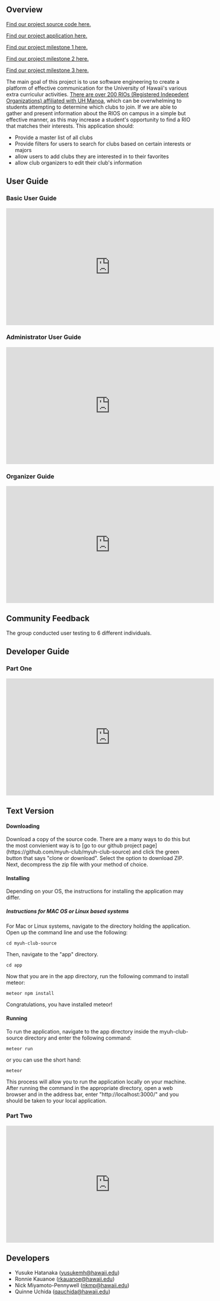 ## Overview

[Find our project source code here.](https://github.com/myuh-club/myuh-club-source)

[Find our project application here.](http://myuh-club.meteorapp.com/#/)

[Find our project milestone 1 here.](https://github.com/myuh-club/myuh-club-source/projects/1)

[Find our project milestone 2 here.](https://github.com/myuh-club/myuh-club-source/projects/2)

[Find our project milestone 3 here.](https://github.com/myuh-club/myuh-club-source/projects/3)


The main goal of this project is to use software engineering to create a platform of effective communication for the University of Hawaii's various extra curriculur activities. [There are over 200 RIOs (Registered Indepedent Organizations) affiliated with UH Manoa](http://www.manoa.hawaii.edu/studentlife/studentorg/rio.php), which can be overwhelming to students attempting to determine which clubs to join. If we are able to gather and present information about the RIOS on campus in a simple but effective manner, as this may increase a student's opportunity to find a RIO that matches their interests.
This application should:
- Provide a master list of all clubs
- Provide filters for users to search for clubs based on certain interests or majors
- allow users to add clubs they are interested in to their favorites
- allow club organizers to edit their club's information

## User Guide

<h3> Basic User Guide </h3>
<iframe width="560" height="315" src="https://www.youtube.com/embed/9Fo6W-OmDLg" frameborder="0" allow="accelerometer; autoplay; encrypted-media; gyroscope; picture-in-picture" allowfullscreen></iframe>

<h3>Administrator User Guide </h3>
<iframe width="560" height="315" src="https://www.youtube.com/embed/k331oOxse8k" frameborder="0" allow="accelerometer; autoplay; encrypted-media; gyroscope; picture-in-picture" allowfullscreen></iframe>

<h3>Organizer Guide</h3>
<iframe width="560" height="315" src="https://www.youtube.com/embed/Nt1_x7ww764" frameborder="0" allow="accelerometer; autoplay; encrypted-media; gyroscope; picture-in-picture" allowfullscreen></iframe>

## Community Feedback

The group conducted user testing to 6 different individuals. 

## Developer Guide
<h3> Part One </h3>
<iframe width="560" height="315" src="https://www.youtube.com/embed/NgFiNuusjdc" frameborder="0" allow="accelerometer; autoplay; encrypted-media; gyroscope; picture-in-picture" allowfullscreen></iframe>

<h2>Text Version</h2>
<h4>Downloading</h4>
Download a copy of the source code. There are a many ways to do this but the most convienient way is to [go to our github project page](https://github.com/myuh-club/myuh-club-source) and click the green button that says "clone or download". Select the option to download ZIP. Next, decompress the zip file with your method of choice.

<h4>Installing</h4>
Depending on your OS, the instructions for installing the application may differ.
<h5>Instructions for MAC OS or Linux based systems</h5>
For Mac or Linux systems, navigate to the directory holding the application. Open up the command line and use the following: 

```
cd myuh-club-source
```

Then, navigate to the "app" directory.

```
cd app
```

Now that you are in the app directory, run the following command to install meteor:

```
meteor npm install
```

Congratulations, you have installed meteor!

<h4>Running</h4>
To run the application, navigate to the app directory inside the myuh-club-source directory and enter the following command:

```
meteor run
```

or you can use the short hand:

```
meteor
```

This process will allow you to run the application locally on your machine. After running the command in the appropriate directory, open a web browser and in the address bar, enter "http://localhost:3000/" and you should be taken to your local application.

<h3>Part Two</h3>
<iframe width="560" height="315" src="https://www.youtube.com/embed/Ge8e6abnw8k" frameborder="0" allow="accelerometer; autoplay; encrypted-media; gyroscope; picture-in-picture" allowfullscreen></iframe>

## Developers
- Yusuke Hatanaka (yusukemh@hawaii.edu)
- Ronnie Kauanoe (rkauanoe@hawaii.edu)
- Nick Miyamoto-Pennywell (nkmp@hawaii.edu)
- Quinne Uchida (qauchida@hawaii.edu)

